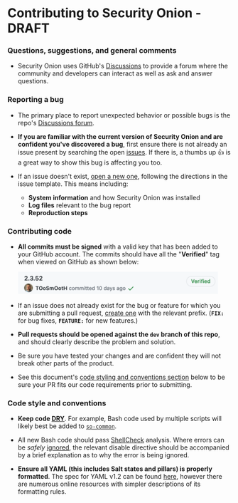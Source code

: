 # Contributing to Security Onion - DRAFT

### Questions, suggestions, and general comments
* Security Onion uses GitHub's [Discussions](https://github.com/Security-Onion-Solutions/securityonion/discussions) to provide a forum where the community and developers can interact as well as ask and answer questions.

### Reporting a bug
* The primary place to report unexpected behavior or possible bugs is the repo's [Discussions forum](https://github.com/Security-Onion-Solutions/securityonion/discussions).

*  **If you are familiar with the current version of Security Onion and are confident you've discovered a bug**, first ensure there is not already an issue present by searching the open [issues](https://github.com/Security-Onion-Solutions/securityonion/issues). If there is, a thumbs up :+1: is a great way to show this bug is affecting you too.

* If an issue doesn't exist, [open a new one](https://github.com/Security-Onion-Solutions/securityonion/issues/new), following the directions in the issue template. This means including:
  * **System information** and how Security Onion was installed
  * **Log files** relevant to the bug report
  * **Reproduction steps** 

### Contributing code

* **All commits must be signed** with a valid key that has been added to your GitHub account. The commits should have all the "**Verified**" tag when viewed on GitHub as shown below:
  
  <img src="./assets/images/verified-commit-1.png" width="450">

* If an issue does not already exist for the bug or feature for which you are submitting a pull request, [create one](https://github.com/Security-Onion-Solutions/securityonion/issues/new) with the relevant prefix. (**`FIX:`** for bug fixes, **`FEATURE:`** for new features.)

* **Pull requests should be opened against the `dev` branch of this repo**, and should clearly describe the problem and solution.

* Be sure you have tested your changes and are confident they will not break other parts of the product.

* See this document's [code styling and conventions section](#code-style-and-conventions) below to be sure your PR fits our code requirements prior to submitting.



### Code style and conventions
* **Keep code [DRY](https://en.wikipedia.org/wiki/Don%27t_repeat_yourself)**. For example, Bash code used by multiple scripts will likely best be added to <span style="white-space: nowrap;">[`so-common`](salt/common/tools/sbin/so-common)</span>.

* All new Bash code should pass [ShellCheck](https://www.shellcheck.net/) analysis. Where errors can be *safely* [ignored](https://github.com/koalaman/shellcheck/wiki/Ignore), the relevant disable directive should be accompanied by a brief explanation as to why the error is being ignored.

* **Ensure all YAML (this includes Salt states and pillars) is properly formatted**. The spec for YAML v1.2 can be found [here](https://yaml.org/spec/1.2/spec.html), however there are numerous online resources with simpler descriptions of its formatting rules. 
